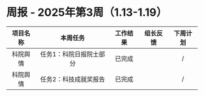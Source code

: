
# 周报 - 2025年第3周（1.13-1.19）


|  项目名称  | 本周任务 | 工作结果 | 组长反馈 |  下周计划| 
|:----------:|:--------:|:--------:|:--------:|:--------:|
|  科院舆情       | 任务1：科院日报院士部分    | 已完成      |       | /      |
|  科院舆情       | 任务2：科技成就奖报告    | 已完成      |       | /      |
